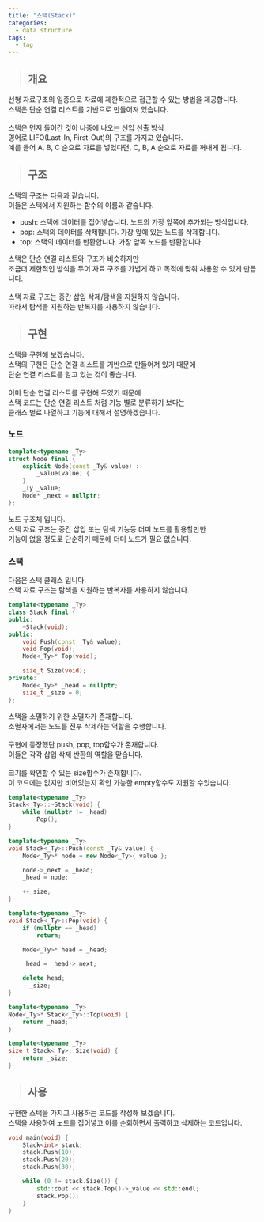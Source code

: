 ```yaml
---
title: "스택(Stack)"
categories:
  - data structure
tags:
  - tag
---
```

> ## 개요

선형 자료구조의 일종으로 자료에 제한적으로 접근할 수 있는 방법을 제공합니다.<br>
스택은 단순 연결 리스트를 기반으로 만들어져 있습니다.<br>
<br>
스택은 먼저 들어간 것이 나중에 나오는 선입 선출 방식<br>
영어로 LIFO(Last-In, First-Out)의 구조를 가지고 있습니다.<br>
예를 들어 A, B, C 순으로 자료를 넣었다면, C, B, A 순으로 자료를 꺼내게 됩니다.
> ## 구조

스택의 구조는 다음과 같습니다.<br>
이들은 스택에서 지원하는 함수의 이름과 같습니다.
- push: 스택에 데이터를 집어넣습니다. 노드의 가장 앞쪽에 추가되는 방식입니다.
- pop: 스택의 데이터를 삭제합니다. 가장 앞에 있는 노드를 삭제합니다.
- top: 스택의 데이터를 반환합니다. 가장 앞쪽 노드를 반환합니다.

스택은 단순 연결 리스트와 구조가 비슷하지만<br>
조금더 제한적인 방식을 두어 자료 구조를 가볍게 하고 목적에 맞춰 사용할 수 있게 만듭니다.<br>
<br>
스택 자료 구조는 중간 삽입 삭제/탐색을 지원하지 않습니다.<br>
따라서 탐색을 지원하는 반복자를 사용하지 않습니다.
> ## 구현

스택을 구현해 보겠습니다.<br>
스택의 구현은 단순 연결 리스트를 기반으로 만들어져 있기 때문에<br>
단순 연결 리스트를 알고 있는 것이 좋습니다.<br>
<br>
이미 단순 연결 리스트를 구현해 두었기 때문에<br>
스택 코드는 단순 연결 리스트 처럼 기능 별로 분류하기 보다는<br>
클래스 별로 나열하고 기능에 대해서 설명하겠습니다.
### 노드
```cpp
template<typename _Ty>
struct Node final {
	explicit Node(const _Ty& value) :
		_value(value) {
	}
	_Ty _value;
	Node* _next = nullptr;
};
```
노드 구조체 입니다.<br>
스택 자료 구조는 중간 삽입 또는 탐색 기능등 더미 노드를 활용할만한<br>
기능이 없을 정도로 단순하기 때문에 더미 노드가 필요 없습니다.
### 스택
다음은 스택 클래스 입니다.<br>
스택 자료 구조는 탐색을 지원하는 반복자를 사용하지 않습니다.
```cpp
template<typename _Ty>
class Stack final {
public:
	~Stack(void);
public:
	void Push(const _Ty& value);
	void Pop(void);
	Node<_Ty>* Top(void);

	size_t Size(void);
private:
	Node<_Ty>* _head = nullptr;
	size_t _size = 0;
};
```
스택을 소멸하기 위한 소멸자가 존재합니다.<br>
소멸자에서는 노드를 전부 삭제하는 역할을 수행합니다.<br>
<br>
구현에 등장했단 push, pop, top함수가 존재합니다.<br>
이들은 각각 삽입 삭제 반환의 역할을 맏습니다.<br>
<br>
크기를 확인할 수 있는 size함수가 존재합니다.<br>
이 코드에는 없지만 비어있는지 확인 가능한 empty함수도 지원할 수있습니다.
```cpp
template<typename _Ty>
Stack<_Ty>::~Stack(void) {
	while (nullptr != _head)
		Pop();
}

template<typename _Ty>
void Stack<_Ty>::Push(const _Ty& value) {
	Node<_Ty>* node = new Node<_Ty>{ value };

	node->_next = _head;
	_head = node;

	++_size;
}

template<typename _Ty>
void Stack<_Ty>::Pop(void) {
	if (nullptr == _head)
		return;

	Node<_Ty>* head = _head;

	_head = _head->_next;

	delete head;
	--_size;
}

template<typename _Ty>
Node<_Ty>* Stack<_Ty>::Top(void) {
	return _head;
}

template<typename _Ty>
size_t Stack<_Ty>::Size(void) {
	return _size;
}
```
> ## 사용

구현한 스택을 가지고 사용하는 코드를 작성해 보겠습니다.<br>
스택을 사용하여 노드를 집어넣고 이를 순회하면서 출력하고 삭제하는 코드입니다.
```cpp
void main(void) {
	Stack<int> stack;
	stack.Push(10);
	stack.Push(20);
	stack.Push(30);

	while (0 != stack.Size()) {
		std::cout << stack.Top()->_value << std::endl;
		stack.Pop();
	}
}
```
